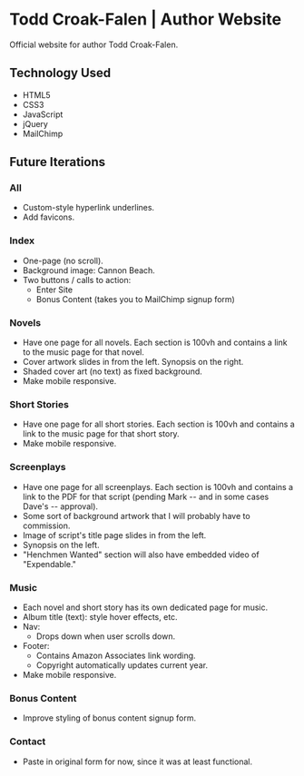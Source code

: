 # Todd Croak-Falen | Author Website
Official website for author Todd Croak-Falen.

## Technology Used

- HTML5
- CSS3
- JavaScript
- jQuery
- MailChimp

## Future Iterations

### All

- Custom-style hyperlink underlines.
- Add favicons.

### Index

- One-page (no scroll).
- Background image: Cannon Beach.
- Two buttons / calls to action:
  - Enter Site
  - Bonus Content (takes you to MailChimp signup form)

### Novels

- Have one page for all novels. Each section is 100vh and contains a link to the music page for that novel.
- Cover artwork slides in from the left. Synopsis on the right.
- Shaded cover art (no text) as fixed background.
- Make mobile responsive.

### Short Stories

- Have one page for all short stories. Each section is 100vh and contains a link to the music page for that short story.
- Make mobile responsive.

### Screenplays

- Have one page for all screenplays. Each section is 100vh and contains a link to the PDF for that script (pending Mark -- and in some cases Dave's -- approval).
- Some sort of background artwork that I will probably have to commission.
- Image of script's title page slides in from the left.
- Synopsis on the left.
- "Henchmen Wanted" section will also have embedded video of "Expendable."

### Music

- Each novel and short story has its own dedicated page for music.
- Album title (text): style hover effects, etc.
- Nav:
  - Drops down when user scrolls down.
- Footer:
  - Contains Amazon Associates link wording.
  - Copyright automatically updates current year.
- Make mobile responsive.

### Bonus Content

- Improve styling of bonus content signup form.

### Contact

- Paste in original form for now, since it was at least functional.